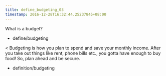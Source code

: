 ```yaml
---
title: define_budgeting_03
timestamp: 2016-12-28T16:32:44.25237845+08:00
---
```


What is a budget?
* define/budgeting

< Budgeting is how you plan to spend and save your monthly income. After you take out things like rent, phone bills etc., you gotta have enough to buy food! So, plan ahead and be secure.
* definition/budgeting
